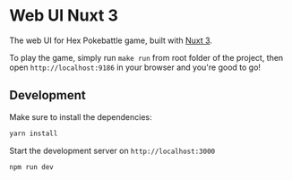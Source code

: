 # Web UI Nuxt 3

The web UI for Hex Pokebattle game, built with [Nuxt 3](https://nuxt.com/docs/getting-started/introduction).

To play the game, simply run `make run` from root folder of the project, then open `http://localhost:9186` in your browser and you're good to go!

## Development

Make sure to install the dependencies:

```bash
yarn install
```

Start the development server on `http://localhost:3000`

```bash
npm run dev
```
